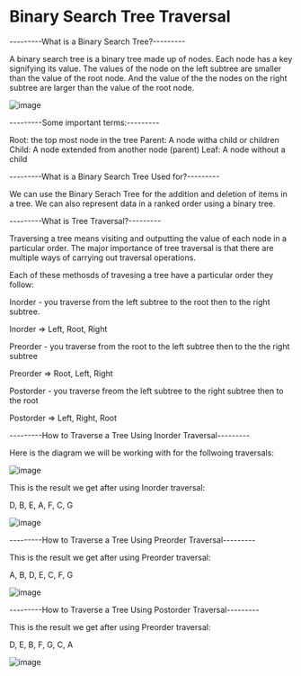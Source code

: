 # Binary Search Tree Traversal

---------What is a Binary Search Tree?---------

A binary search tree is a binary tree made up of nodes. Each node has a key signifying its value. The values of the node on the left subtree are smaller than the value of the root node. And the value of the the nodes on the right subtree are larger than the value of the root node. 

![image](https://user-images.githubusercontent.com/110497344/182504594-4762daf0-48e7-466a-8356-3b1b05eaf2f6.png)

---------Some important terms:---------

Root: the top most node in the tree
Parent: A node witha child or children
Child: A node extended from another node (parent)
Leaf: A node without a child

---------What is a Binary Search Tree Used for?---------

We can use the Binary Serach Tree for the addition and deletion of items in a tree. We can also represent data in a ranked order using a binary tree.

---------What is Tree Traversal?---------

Traversing a tree means visiting and outputting the value of each node in a particular order. The major importance of tree traversal is that there are multiple ways of carrying out traversal operations. 

Each of these methosds of travesing a tree have a particular order they follow:

Inorder - you traverse from the left subtree to the root then to the right subtree.

Inorder => Left, Root, Right

Preorder - you traverse from the root to the left subtree then to the the right subtree

Preorder => Root, Left, Right

Postorder - you traverse freom the left subtree to the right subtree then to the root

Postorder => Left, Right, Root

---------How to Traverse a Tree Using Inorder Traversal---------

Here is the diagram we will be working with for the follwoing traversals:

![image](https://user-images.githubusercontent.com/110497344/182506204-8ff8a0a5-ac5a-4332-b633-4a4cc427619d.png)

This is the result we get after using Inorder traversal:

D, B, E, A, F, C, G

![image](https://user-images.githubusercontent.com/110497344/182506317-52b33e7e-1834-4357-8c4c-877d45720c34.png)

---------How to Traverse a Tree Using Preorder Traversal---------

This is the result we get after using Preorder traversal:

A, B, D, E, C, F, G

![image](https://user-images.githubusercontent.com/110497344/182506502-c8b69484-e316-4233-942b-8baa7c5b7b17.png)

---------How to Traverse a Tree Using Postorder Traversal---------

This is the result we get after using Preorder traversal:

D, E, B, F, G, C, A

![image](https://user-images.githubusercontent.com/110497344/182506618-efe3059a-7802-4524-bc2a-dc287db6662e.png)

